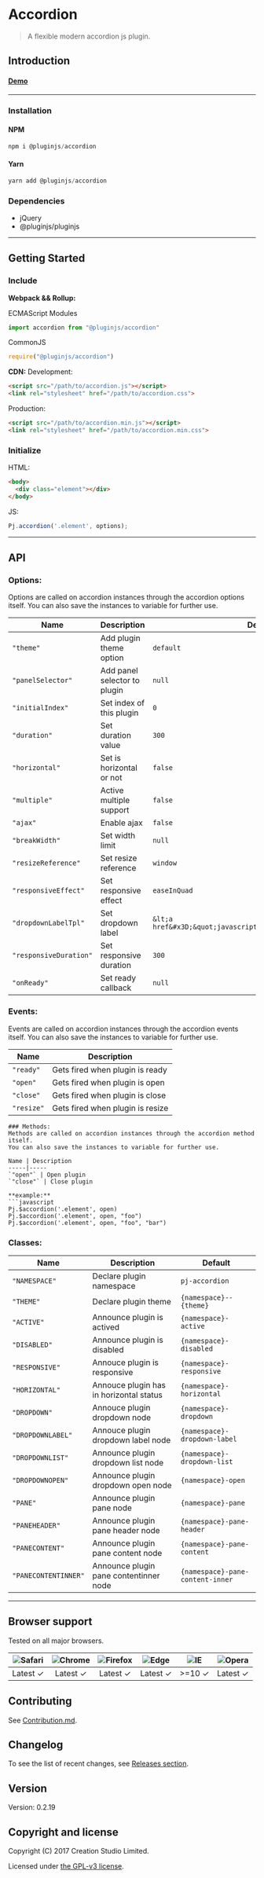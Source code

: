 # Accordion
> A flexible modern accordion js plugin.
## Introduction

#### [Demo]()
---
### Installation

#### NPM
```javascript
npm i @pluginjs/accordion
```
#### Yarn
```javascript
yarn add @pluginjs/accordion
```

### Dependencies
- jQuery
- @pluginjs/pluginjs

---

## Getting Started
### Include
**Webpack && Rollup:**

ECMAScript Modules
```javascript
import accordion from "@pluginjs/accordion"
```

CommonJS
```javascript
require("@pluginjs/accordion")
```

**CDN:**
Development:
```html
<script src="/path/to/accordion.js"></script>
<link rel="stylesheet" href="/path/to/accordion.css">
```
Production:
```html
<script src="/path/to/accordion.min.js"></script>
<link rel="stylesheet" href="/path/to/accordion.min.css">
```

### Initialize
HTML:
```html
<body>
  <div class="element"></div>
</body>
```
JS:
```javascript
Pj.accordion('.element', options);
```
---
## API

### Options:
Options are called on accordion instances through the accordion options itself.
You can also save the instances to variable for further use.

Name | Description | Default
-----|--------------|-----
`"theme"` | Add plugin theme option | `default`
`"panelSelector"` | Add panel selector to plugin | `null`
`"initialIndex"` | Set index of this plugin | `0`
`"duration"` | Set duration value | `300`
`"horizontal"` | Set is horizontal or not | `false`
`"multiple"` | Active multiple support | `false`
`"ajax"` | Enable ajax | `false`
`"breakWidth"` | Set width limit | `null`
`"resizeReference"` | Set resize reference | `window`
`"responsiveEffect"` | Set responsive effect | `easeInQuad`
`"dropdownLabelTpl"` | Set dropdown label | `&lt;a href&#x3D;&quot;javascript:void(0)&quot;&gt;&lt;/a&gt;`
`"responsiveDuration"` | Set responsive duration | `300`
`"onReady"` | Set ready callback | `null`

### Events:
Events are called on accordion instances through the accordion events itself.
You can also save the instances to variable for further use.

Name | Description
-----|-----
`"ready"` | Gets fired when plugin is ready
`"open"` | Gets fired when plugin is open
`"close"` | Gets fired when plugin is close
`"resize"` | Gets fired when plugin is resize

```
### Methods:
Methods are called on accordion instances through the accordion method itself.
You can also save the instances to variable for further use.

Name | Description
-----|-----
`"open"` | Open plugin
`"close"` | Close plugin

**example:**
```javascript
Pj.$accordion('.element', open)
Pj.$accordion('.element', open, "foo")
Pj.$accordion('.element', open, "foo", "bar")
```

### Classes:
Name | Description | Default
-----|------|------
`"NAMESPACE"` | Declare plugin namespace | `pj-accordion`
`"THEME"` | Declare plugin theme | `{namespace}--{theme}`
`"ACTIVE"` | Announce plugin is actived | `{namespace}-active`
`"DISABLED"` | Announce plugin is disabled | `{namespace}-disabled`
`"RESPONSIVE"` | Annouce plugin is responsive | `{namespace}-responsive`
`"HORIZONTAL"` | Annouce plugin has in horizontal status | `{namespace}-horizontal`
`"DROPDOWN"` | Annouce plugin dropdown node | `{namespace}-dropdown`
`"DROPDOWNLABEL"` | Annouce plugin dropdown label node | `{namespace}-dropdown-label`
`"DROPDOWNLIST"` | Announce plugin dropdown list node | `{namespace}-dropdown-list`
`"DROPDOWNOPEN"` | Announce plugin dropdown open node | `{namespace}-open`
`"PANE"` | Announce plugin pane node | `{namespace}-pane`
`"PANEHEADER"` | Announce plugin pane header node | `{namespace}-pane-header`
`"PANECONTENT"` | Announce plugin pane content node | `{namespace}-pane-content`
`"PANECONTENTINNER"` | Announce plugin pane contentinner node | `{namespace}-pane-content-inner`



---

## Browser support

Tested on all major browsers.

| <img src="https://raw.githubusercontent.com/alrra/browser-logos/master/src/safari/safari_32x32.png" alt="Safari"> | <img src="https://raw.githubusercontent.com/alrra/browser-logos/master/src/chrome/chrome_32x32.png" alt="Chrome"> | <img src="https://raw.githubusercontent.com/alrra/browser-logos/master/src/firefox/firefox_32x32.png" alt="Firefox"> | <img src="https://raw.githubusercontent.com/alrra/browser-logos/master/src/edge/edge_32x32.png" alt="Edge"> | <img src="https://raw.githubusercontent.com/alrra/browser-logos/master/src/internet-explorer/internet-explorer_32x32.png" alt="IE"> | <img src="https://raw.githubusercontent.com/alrra/browser-logos/master/src/opera/opera_32x32.png" alt="Opera"> |
|:--:|:--:|:--:|:--:|:--:|:--:|
| Latest ✓ | Latest ✓ | Latest ✓ | Latest ✓ | >=10 ✓ | Latest ✓ |

## Contributing
See [Contribution.md](Contribution.md).

## Changelog
To see the list of recent changes, see [Releases section](https://github.com/thecreaction/plugin.js/releases).

## Version
Version: 0.2.19

## Copyright and license
Copyright (C) 2017 Creation Studio Limited.

Licensed under [the GPL-v3 license](LICENSE).